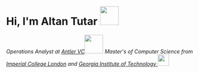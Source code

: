 # Hi, I'm Altan Tutar <img src="https://media0.giphy.com/media/bTrTnPMPq8UORCrBWG/giphy.gif?cid=ecf05e4719046wf09sa0jax4vjelw1sgnffkjycweebih8pd&rid=giphy.gif&ct=g" width="50"> 

<p><em>Operations Analyst at <a href="http://www.antler.co">Antler VC</a><img src="https://media3.giphy.com/media/I6Sy5yXhYKKRrmNgg7/giphy.gif?cid=ecf05e47118dte2gtd4bb06mbmwhhxyaq5vdb95j4j3wej5f&rid=giphy.gif&ct=g" width="50">
<em> Master's of Computer Science from <a href="https://www.imperial.ac.uk/">Imperial College London</a> and <a href="https://www.gatech.edu/"> Georgia Institute of Technology </a> <img src="https://upload.wikimedia.org/wikipedia/commons/thumb/6/6c/Georgia_Tech_seal.svg/1200px-Georgia_Tech_seal.svg.png" width="30">
